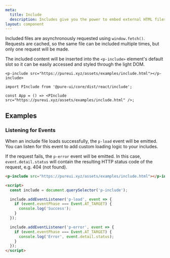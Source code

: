 ```yaml
---
meta:
  title: Include
  description: Includes give you the power to embed external HTML files into the page.
layout: component
---
```


Included files are asynchronously requested using `window.fetch()`. Requests are cached, so the same file can be included multiple times, but only one request will be made.

The included content will be inserted into the `<p-include>` element's default slot so it can be easily accessed and styled through the light DOM.

```html:preview
<p-include src="https://pureui.xyz/assets/examples/include.html"></p-include>
```

```jsx:react
import PInclude from '@pure-ui/core/dist/react/include';

const App = () => <PInclude src="https://pureui.xyz/assets/examples/include.html" />;
```

## Examples

### Listening for Events

When an include file loads successfully, the `p-load` event will be emitted. You can listen for this event to add custom loading logic to your includes.

If the request fails, the `p-error` event will be emitted. In this case, `event.detail.status` will contain the resulting HTTP status code of the request, e.g. 404 (not found).

```html
<p-include src="https://pureui.xyz/assets/examples/include.html"></p-include>

<script>
  const include = document.querySelector('p-include');

  include.addEventListener('p-load', event => {
    if (event.eventPhase === Event.AT_TARGET) {
      console.log('Success');
    }
  });

  include.addEventListener('p-error', event => {
    if (event.eventPhase === Event.AT_TARGET) {
      console.log('Error', event.detail.status);
    }
  });
</script>
```
